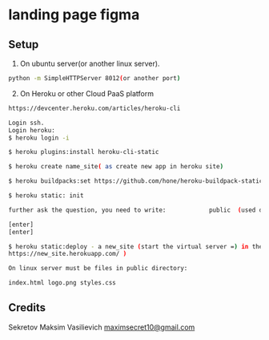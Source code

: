 landing page figma
=========

## Setup

1. On ubuntu server(or another linux server).

```bash
python -m SimpleHTTPServer 8012(or another port)

```

2. On Heroku or other Cloud PaaS platform

```bash
https://devcenter.heroku.com/articles/heroku-cli

Login ssh.
Login heroku:
$ heroku login -i

$ heroku plugins:install heroku-cli-static

$ heroku create name_site( as create new app in heroku site)

$ heroku buildpacks:set https://github.com/hone/heroku-buildpack-static -a name_site

$ heroku static: init

further ask the question, you need to write:            public  (used directory: public)

[enter]
[enter]

$ heroku static:deploy - a new_site (start the virtual server =) in the end of page has link on this site:
https://new_site.herokuapp.com/ )  
```

```bash
On linux server must be files in public directory:

index.html logo.png styles.css 

```



## Credits

Sekretov Maksim Vasilievich <maximsecret10@gmail.com>

